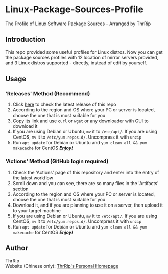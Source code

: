 # Linux-Package-Sources-Profile

The Profile of Linux Software Package Sources - Arranged by ThrRip

## Introduction
This repo provided some useful profiles for Linux distros. Now you can get the package sources profiles with 12 location of mirror servers provided, and 3 Linux distros supported - directly, instead of edit by yourself.

## Usage
### 'Releases' Method (Recommend)
1. Click [here](https://github.com/ThrRip/Linux-Package-Sources-Profile/releases/latest) to check the latest release of this repo
2. According to the region and OS where your PC or server is located, choose the one that is most suitable for you
3. Copy its link and use `curl` or `wget` or any downloader with GUI to download it
4. If you are using Debian or Ubuntu, `mv` it to `/etc/apt/`. If you are using CentOS, `mv` it to `/etc/yum.repos.d/`. Uncompress it with `unzip`
5. Run `apt update` for Debian or Ubuntu and `yum clean all && yum makecache` for CentOS
**_Enjoy!_**
### 'Actions' Method (GitHub login required)
1. Check the 'Actions' page of this repository and enter into the entry of the latest workflow
2. Scroll down and you can see, there are so many files in the 'Artifacts' section
3. According to the region and OS where your PC or server is located, choose the one that is most suitable for you
4. Download it, and if you are planning to use it on a server, then upload it to your target machine
5. If you are using Debian or Ubuntu, `mv` it to `/etc/apt/`. If you are using CentOS, `mv` it to `/etc/yum.repos.d/`. Uncompress it with `unzip`
6. Run `apt update` for Debian or Ubuntu and `yum clean all && yum makecache` for CentOS
**_Enjoy!_**

## Author
ThrRip  
Website (Chinese only): [ThrRip's Personal Homepage](https://thrrip.space)
